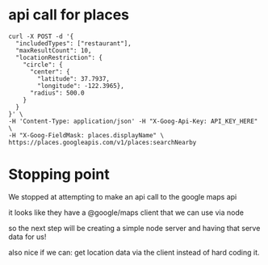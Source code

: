 # api call for places

```
curl -X POST -d '{
  "includedTypes": ["restaurant"],
  "maxResultCount": 10,
  "locationRestriction": {
    "circle": {
      "center": {
        "latitude": 37.7937,
        "longitude": -122.3965},
      "radius": 500.0
    }
  }
}' \
-H 'Content-Type: application/json' -H "X-Goog-Api-Key: API_KEY_HERE" \
-H "X-Goog-FieldMask: places.displayName" \
https://places.googleapis.com/v1/places:searchNearby
```

# Stopping point

We stopped at attempting to make an api call to the google maps api

it looks like they have a @google/maps client that we can use via node

so the next step will be creating a simple node server and having that serve data for us!

also nice if we can: get location data via the client instead of hard coding it.
